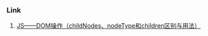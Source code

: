 ### Link

1. [JS——DOM操作（childNodes、nodeType和children区别与用法）](https://www.cnblogs.com/ytraister/p/10924328.html)